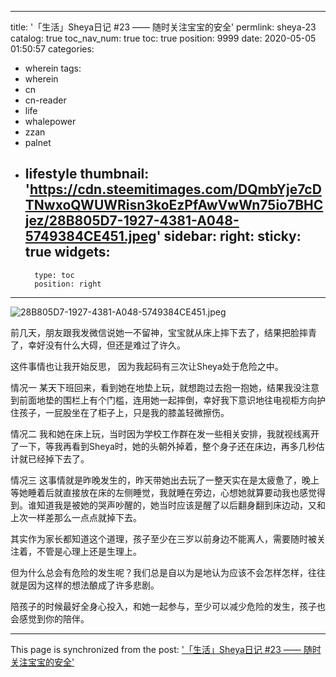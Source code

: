 
---
title: '「生活」Sheya日记 #23 —— 随时关注宝宝的安全'
permlink: sheya-23
catalog: true
toc_nav_num: true
toc: true
position: 9999
date: 2020-05-05 01:50:57
categories:
- wherein
tags:
- wherein
- cn
- cn-reader
- life
- whalepower
- zzan
- palnet
- lifestyle
thumbnail: 'https://cdn.steemitimages.com/DQmbYje7cDTNwxoQWUWRisn3koEzPfAwVwWn75io7BHCjez/28B805D7-1927-4381-A048-5749384CE451.jpeg'
sidebar:
    right:
        sticky: true
widgets:
    -
        type: toc
        position: right
---


![28B805D7-1927-4381-A048-5749384CE451.jpeg](https://cdn.steemitimages.com/DQmbYje7cDTNwxoQWUWRisn3koEzPfAwVwWn75io7BHCjez/28B805D7-1927-4381-A048-5749384CE451.jpeg)

前几天，朋友跟我发微信说她一不留神，宝宝就从床上摔下去了，结果把脸摔青了，幸好没有什么大碍，但还是难过了许久。

这件事情也让我开始反思， 因为我起码有三次让Sheya处于危险之中。

情况一 某天下班回来，看到她在地垫上玩，就想跑过去抱一抱她，结果我没注意到前面地垫的围栏上有个门槛，连用她一起摔倒，幸好我下意识地往电视柜方向护住孩子，一屁股坐在了柜子上，只是我的膝盖轻微擦伤。

情况二 我和她在床上玩，当时因为学校工作群在发一些相关安排，我就视线离开了一下，等我再看到Sheya时，她的头朝外掉着，整个身子还在床边，再多几秒估计就已经掉下去了。

情况三 这事情就是昨晚发生的，昨天带她出去玩了一整天实在是太疲惫了，晚上等她睡着后就直接放在床的左侧睡觉，我就睡在旁边，心想她就算要动我也感觉得到。谁知道我是被她的哭声吵醒的，她当时应该是醒了以后翻身翻到床边动，又和上次一样差那么一点点就掉下去。

其实作为家长都知道这个道理，孩子至少在三岁以前身边不能离人，需要随时被关注着，不管是心理上还是生理上。

但为什么总会有危险的发生呢？我们总是自以为是地认为应该不会怎样怎样，往往就是因为这样的想法酿成了许多悲剧。

陪孩子的时候最好全身心投入，和她一起参与，至少可以减少危险的发生，孩子也会感觉到你的陪伴。

- - -

This page is synchronized from the post: ['「生活」Sheya日记 #23 —— 随时关注宝宝的安全'](https://steemit.com/@mrspointm/sheya-23)
